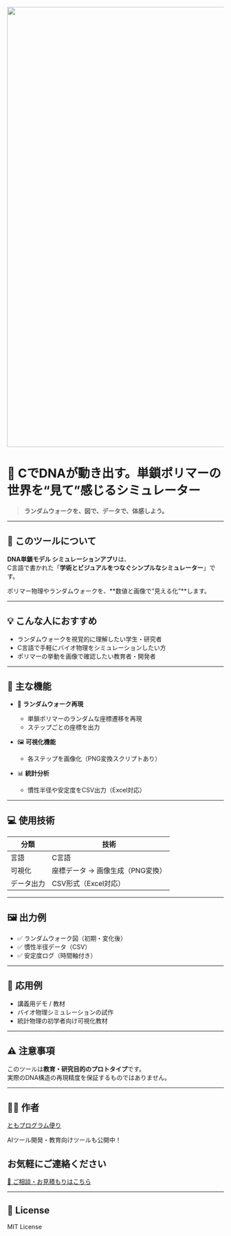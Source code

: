 <p align="center">
<img width="1536" height="1024" alt="DNA単鎖モデルのランダムウォークをC言語で可視化" src="https://github.com/user-attachments/assets/996b8148-4222-41c3-b5f4-4b713e995e4f" />
</p>

# 🧬 CでDNAが動き出す。単鎖ポリマーの世界を“見て”感じるシミュレーター

> **ランダムウォークを、図で、データで、体感しよう。**

---

## 📌 このツールについて

**DNA単鎖モデル シミュレーションアプリ**は、  
C言語で書かれた「**学術とビジュアルをつなぐシンプルなシミュレーター**」です。

ポリマー物理やランダムウォークを、**数値と画像で“見える化”**します。

---

## 💡 こんな人におすすめ

- ランダムウォークを視覚的に理解したい学生・研究者
- C言語で手軽にバイオ物理をシミュレーションしたい方
- ポリマーの挙動を画像で確認したい教育者・開発者

---

## 🔧 主な機能

- 🎲 **ランダムウォーク再現**
    - 単鎖ポリマーのランダムな座標遷移を再現
    - ステップごとの座標を出力

- 🖼 **可視化機能**
    - 各ステップを画像化（PNG変換スクリプトあり）

- 📊 **統計分析**
    - 慣性半径や安定度をCSV出力（Excel対応）

---

## 💻 使用技術

| 分類       | 技術                             |
|------------|----------------------------------|
| 言語       | C言語                             |
| 可視化     | 座標データ → 画像生成（PNG変換） |
| データ出力 | CSV形式（Excel対応）              |

---

## 🖼 出力例

- ✅ ランダムウォーク図（初期・変化後）
- ✅ 慣性半径データ（CSV）
- ✅ 安定度ログ（時間軸付き）

---

## 🧪 応用例

- 講義用デモ / 教材
- バイオ物理シミュレーションの試作
- 統計物理の初学者向け可視化教材

---

## ⚠️ 注意事項

このツールは**教育・研究目的のプロトタイプ**です。  
実際のDNA構造の再現精度を保証するものではありません。

---

## 🧑‍💻 作者

[ともプログラム便り](https://github.com/TomoProgrammingDayori)

AIツール開発・教育向けツールも公開中！

## お気軽にご連絡ください
[📩 ご相談・お見積もりはこちら](mailto:realmadrid71214591@gmail.com)

---

## 📄 License

MIT License
